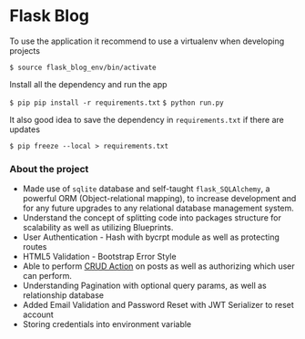 # Flask Blog

To use the application it recommend to use a virtualenv when developing projects

`$ source flask_blog_env/bin/activate`

Install all the dependency and run the app

`$ pip pip install -r requirements.txt`
`$ python run.py`

It also good idea to save the dependency in `requirements.txt` if there are updates

`$ pip freeze --local > requirements.txt`
### About the project

- Made use of `sqlite` database and self-taught `flask_SQLAlchemy`, a powerful ORM (Object-relational
  mapping), to increase development and for any future upgrades to any relational database management system.
- Understand the concept of splitting code into packages structure for scalability as well as utilizing Blueprints.
- User Authentication - Hash with bycrpt module as well as protecting routes
- HTML5 Validation - Bootstrap Error Style
- Able to perform [CRUD Action](https://en.wikipedia.org/wiki/Create,_read,_update_and_delete) on posts as well as authorizing which user can perform.  
- Understanding Pagination with optional query params, as well as relationship database
- Added Email Validation and Password Reset with JWT Serializer to reset account 
- Storing credentials into environment variable 
